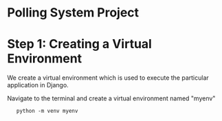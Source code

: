 # Polling System Project


# Step 1: Creating a Virtual Environment
We create a virtual environment which is used to execute the particular application in Django.

Navigate to the terminal and create a virtual environment named "myenv"

       python -m venv myenv
